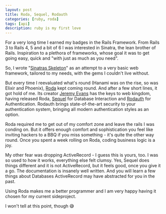 ```yaml
---
layout: post
title: Roda, Sequel, Rodauth
categories: [ruby, roda]
tags: [api]
description: ruby is my first love
---
```


For a very long time I earned my badges in the Rails Framework. From Rails 3 to Rails 4, 5 and a bit of 6 I was interested in Sinatra, the lean brother of Rails. Inspiration to a plethora of frameworks, whose goal it was to get going easy, quick and "with just as much as you need".

So, I wrote "[Sinatras Skeleton](https://github.com/simonneutert/sinatras-skeleton)" as an attempt to a very basic web framework, tailored to my needs, with the gems I couldn't live without.

But every time I reevaluated what's round (Hanami was on the rise, so was Elixir and Phoenix), [Roda](https://github.com/jeremyevans/roda) kept coming round. And after a few short lines, it got hold of me. Its creator [Jeremy Evans](http://jeremyevans.net) has the keys to web kingdom, having released Roda, [Sequel](http://sequel.jeremyevans.net) for Database Interaction and [Rodauth](https://github.com/jeremyevans/rodauth) for Authentication. Rodauth brings state-of-the-art security to your authentication system, bringing all modern authentication styles as an option.

Roda required me to get out of my comfort zone and leave the rails I was conding on. But it offers enough comfort and sophistication you feel like inviting hackers to a BBQ if you miss something - it's quite the other way round. Once you spent a week rolling on Roda, coding business logic is a joy.

My other fear was dropping ActiveRecord - I guess this is yours, too. I was so used to how it works, everything else felt clumsy. Yes, Sequel does things different and it is not ActiveRecord, but it feels good, once you give it a go. The documentation is insanely well written. And you will learn a few things about Databases ActiveRecord may have abstracted for you in the past.

Using Roda makes me a better programmer and I am very happy having it chosen for my current sideproject.

I won't tell at this point, though 😅
